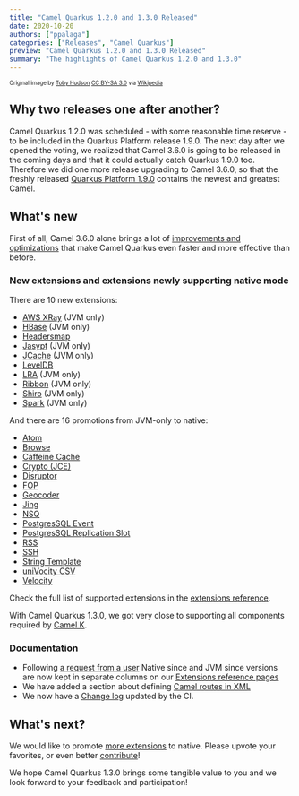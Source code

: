 ```yaml
---
title: "Camel Quarkus 1.2.0 and 1.3.0 Released"
date: 2020-10-20
authors: ["ppalaga"]
categories: ["Releases", "Camel Quarkus"]
preview: "Camel Quarkus 1.2.0 and 1.3.0 Released"
summary: "The highlights of Camel Quarkus 1.2.0 and 1.3.0"
---
```


<sub><sup>Original image by <a href="https://commons.wikimedia.org/wiki/User:99of9">Toby Hudson</a> <a href="https://creativecommons.org/licenses/by-sa/3.0">CC BY-SA 3.0</a> via <a href="https://en.wikipedia.org/wiki/Camel_racing#/media/File:CamelRacingCamelCup2009Heat.JPG">Wikipedia</a></sup></sub>

## Why two releases one after another?

Camel Quarkus 1.2.0 was scheduled - with some reasonable time reserve - to be included in the Quarkus Platform release
1.9.0. The next day after we opened the voting, we realized that Camel 3.6.0 is going to be released in the coming days
and that it could actually catch Quarkus 1.9.0 too. Therefore we did one more release upgrading to Camel 3.6.0, so that
the freshly released [Quarkus Platform 1.9.0](https://quarkus.io/blog/quarkus-1-9-0-final-released/) contains the newest
and greatest Camel.

## What's new

First of all, Camel 3.6.0 alone brings a lot of
[improvements and optimizations](/blog/2020/10/Camel36-Whatsnew/) that make Camel Quarkus
even faster and more effective than before.

### New extensions and extensions newly supporting native mode

There are 10 new extensions:

* [AWS XRay](/camel-quarkus/latest/reference/extensions/aws-xray.html) (JVM only)
* [HBase](/camel-quarkus/latest/reference/extensions/hbase.html) (JVM only)
* [Headersmap](/camel-quarkus/latest/reference/extensions/headersmap.html)
* [Jasypt](/camel-quarkus/latest/reference/extensions/jasypt.html) (JVM only)
* [JCache](/camel-quarkus/latest/reference/extensions/jcache.html) (JVM only)
* [LevelDB](/camel-quarkus/latest/reference/extensions/leveldb.html)
* [LRA](/camel-quarkus/latest/reference/extensions/lra.html) (JVM only)
* [Ribbon](/camel-quarkus/latest/reference/extensions/ribbon.html) (JVM only)
* [Shiro](/camel-quarkus/latest/reference/extensions/shiro.html) (JVM only)
* [Spark](/camel-quarkus/latest/reference/extensions/spark.html) (JVM only)

And there are 16 promotions from JVM-only to native:

* [Atom](/camel-quarkus/latest/reference/extensions/atom.html)
* [Browse](/camel-quarkus/latest/reference/extensions/browse.html)
* [Caffeine Cache](/camel-quarkus/latest/reference/extensions/caffeine.html)
* [Crypto (JCE)](/camel-quarkus/latest/reference/extensions/crypto.html)
* [Disruptor](/camel-quarkus/latest/reference/extensions/disruptor.html)
* [FOP](/camel-quarkus/latest/reference/extensions/fop.html)
* [Geocoder](/camel-quarkus/latest/reference/extensions/geocoder.html)
* [Jing](/camel-quarkus/latest/reference/extensions/jing.html)
* [NSQ](/camel-quarkus/latest/reference/extensions/nsq.html)
* [PostgresSQL Event](/camel-quarkus/latest/reference/extensions/pgevent.html)
* [PostgresSQL Replication Slot](/camel-quarkus/latest/reference/extensions/pg-replication-slot.html)
* [RSS](/camel-quarkus/latest/reference/extensions/rss.html)
* [SSH](/camel-quarkus/latest/reference/extensions/ssh.html)
* [String Template](/camel-quarkus/latest/reference/extensions/stringtemplate.html)
* [uniVocity CSV](/camel-quarkus/latest/reference/extensions/univocity-parsers.html)
* [Velocity](/camel-quarkus/latest/reference/extensions/velocity.html)

Check the full list of supported extensions in the [extensions reference](/camel-quarkus/latest/reference/index.html).

With Camel Quarkus 1.3.0, we got very close to supporting all components required by
[Camel K](/camel-k/latest/index.html).

### Documentation

* Following [a request from a user](https://github.com/apache/camel-quarkus/issues/1781) Native since and JVM since
  versions are now kept in separate columns on our
  [Extensions reference pages](/camel-quarkus/latest/reference/index.html)
* We have added a section about defining
  [Camel routes in XML](/camel-quarkus/latest/user-guide/defining-camel-routes.html)
* We now have a [Change log](https://github.com/apache/camel-quarkus/blob/master/CHANGELOG.md) updated by the CI.

## What's next?

We would like to promote
[more extensions](https://github.com/apache/camel-quarkus/issues?q=is%3Aissue+is%3Aopen+label%3Anative) to native.
Please upvote your favorites, or even better [contribute](/camel-quarkus/latest/contributor-guide/index.html)!

We hope Camel Quarkus 1.3.0 brings some tangible value to you and we look forward to your feedback and participation!
